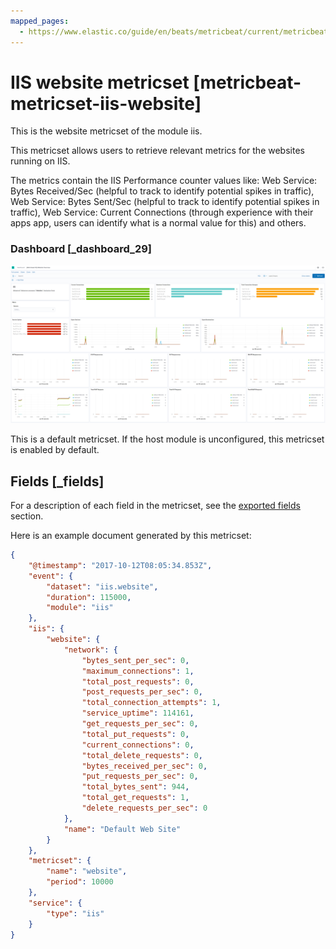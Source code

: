 ```yaml
---
mapped_pages:
  - https://www.elastic.co/guide/en/beats/metricbeat/current/metricbeat-metricset-iis-website.html
---
```


<!-- This file is generated! See scripts/docs_collector.py -->

# IIS website metricset [metricbeat-metricset-iis-website]

This is the website metricset of the module iis.

This metricset allows users to retrieve relevant metrics for the websites running on IIS.

The metrics contain the IIS Performance counter values like: Web Service: Bytes Received/Sec (helpful to track to identify potential spikes in traffic), Web Service: Bytes Sent/Sec (helpful to track to identify potential spikes in traffic), Web Service: Current Connections (through experience with their apps app, users can identify what is a normal value for this) and others.


### Dashboard [_dashboard_29]

![metricbeat iis website overview](images/metricbeat-iis-website-overview.png)

This is a default metricset. If the host module is unconfigured, this metricset is enabled by default.

## Fields [_fields]

For a description of each field in the metricset, see the [exported fields](/reference/metricbeat/exported-fields-iis.md) section.

Here is an example document generated by this metricset:

```json
{
    "@timestamp": "2017-10-12T08:05:34.853Z",
    "event": {
        "dataset": "iis.website",
        "duration": 115000,
        "module": "iis"
    },
    "iis": {
        "website": {
            "network": {
                "bytes_sent_per_sec": 0,
                "maximum_connections": 1,
                "total_post_requests": 0,
                "post_requests_per_sec": 0,
                "total_connection_attempts": 1,
                "service_uptime": 114161,
                "get_requests_per_sec": 0,
                "total_put_requests": 0,
                "current_connections": 0,
                "total_delete_requests": 0,
                "bytes_received_per_sec": 0,
                "put_requests_per_sec": 0,
                "total_bytes_sent": 944,
                "total_get_requests": 1,
                "delete_requests_per_sec": 0
            },
            "name": "Default Web Site"
        }
    },
    "metricset": {
        "name": "website",
        "period": 10000
    },
    "service": {
        "type": "iis"
    }
}
```
